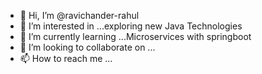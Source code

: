- 👋 Hi, I’m @ravichander-rahul
- 👀 I’m interested in ...exploring new Java Technologies
- 🌱 I’m currently learning ...Microservices with springboot
- 💞️ I’m looking to collaborate on ...
- 📫 How to reach me ...

<!---
ravichander-rahul/ravichander-rahul is a ✨ special ✨ repository because its `README.md` (this file) appears on your GitHub profile.
You can click the Preview link to take a look at your changes.
--->
